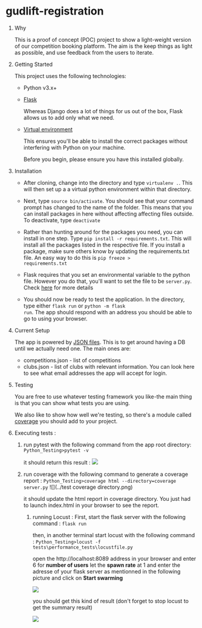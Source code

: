 # gudlift-registration

1. Why


    This is a proof of concept (POC) project to show a light-weight version of our competition booking platform. The aim is the keep things as light as possible, and use feedback from the users to iterate.

2. Getting Started

    This project uses the following technologies:

    * Python v3.x+

    * [Flask](https://flask.palletsprojects.com/en/1.1.x/)

        Whereas Django does a lot of things for us out of the box, Flask allows us to add only what we need. 
     

    * [Virtual environment](https://virtualenv.pypa.io/en/stable/installation.html)

        This ensures you'll be able to install the correct packages without interfering with Python on your machine.

        Before you begin, please ensure you have this installed globally. 


3. Installation

    - After cloning, change into the directory and type <code>virtualenv .</code>. This will then set up a a virtual python environment within that directory.

    - Next, type <code>source bin/activate</code>. You should see that your command prompt has changed to the name of the folder. This means that you can install packages in here without affecting affecting files outside. To deactivate, type <code>deactivate</code>

    - Rather than hunting around for the packages you need, you can install in one step. Type <code>pip install -r requirements.txt</code>. This will install all the packages listed in the respective file. If you install a package, make sure others know by updating the requirements.txt file. An easy way to do this is <code>pip freeze > requirements.txt</code>

    - Flask requires that you set an environmental variable to the python file. However you do that, you'll want to set the file to be <code>server.py</code>. Check [here](https://flask.palletsprojects.com/en/1.1.x/quickstart/#a-minimal-application) for more details

    - You should now be ready to test the application. In the directory, type either <code>flask run</code> or <code>python -m flask run</code>. The app should respond with an address you should be able to go to using your browser.

4. Current Setup

    The app is powered by [JSON files](https://www.tutorialspoint.com/json/json_quick_guide.htm). This is to get around having a DB until we actually need one. The main ones are:
     
    * competitions.json - list of competitions
    * clubs.json - list of clubs with relevant information. You can look here to see what email addresses the app will accept for login.

5. Testing

    You are free to use whatever testing framework you like-the main thing is that you can show what tests you are using.

    We also like to show how well we're testing, so there's a module called 
    [coverage](https://coverage.readthedocs.io/en/coverage-5.1/) you should add to your project.

6. Executing tests :
   1. run pytest with the following command from the app root directory:
      <code>Python_Testing>pytest -v</code>
   
      it should return this result :
      ![](../tests_reports.png)
   
   2. run coverage with the following command to generate a coverage report :
      <code>Python_Testing>coverage html --directory=coverage server.py</code>
      ![](../test coverage directory.png)
   
      it should update the html report in coverage directory. You just had to launch index.html in your browser to see the report.
      1. running Locust :
         First, start the flask server with the following command :
         <code>flask run</code>
      
         then, in another terminal start locust with the following command :
         <code>Python_Testing>locust -f tests\performance_tests\locustfile.py</code>
      
         open the http://localhost:8089 address in your browser and enter 6 for <b>number of users</b> let the **spawn rate** at 1 and enter the adresse of your flask server
         as mentionned in the following picture and click on <b>Start swarming</b>
   
         ![](../start_locust.png)
      
         you should get this kind of result
      (don't forget to stop locust to get the summary result)
   
         ![](../locust_result.png)